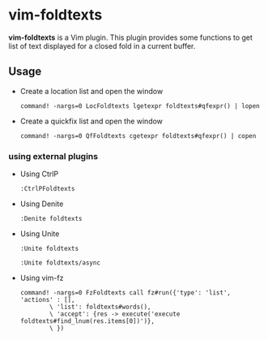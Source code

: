 # vim-foldtexts

**vim-foldtexts** is a Vim plugin. This plugin provides some functions to get list of text displayed for a closed fold in a current buffer.



## Usage


* Create a location list and open the window
	```vim
	command! -nargs=0 LocFoldtexts lgetexpr foldtexts#qfexpr() | lopen
	```
* Create a quickfix list and open the window
	```vim
	command! -nargs=0 QfFoldtexts cgetexpr foldtexts#qfexpr() | copen
	```

### using external plugins

* Using CtrlP
	```vim
	:CtrlPFoldtexts
	```
* Using Denite
	```vim
	:Denite foldtexts
	```
* Using Unite
	```vim
	:Unite foldtexts
	```
	```vim
	:Unite foldtexts/async
	```
* Using vim-fz
	```vim
	command! -nargs=0 FzFoldtexts call fz#run({'type': 'list', 'actions' : [],
	        \ 'list': foldtexts#words(),
	        \ 'accept': {res -> execute('execute foldtexts#find_lnum(res.items[0])')},
	        \ })
	```
